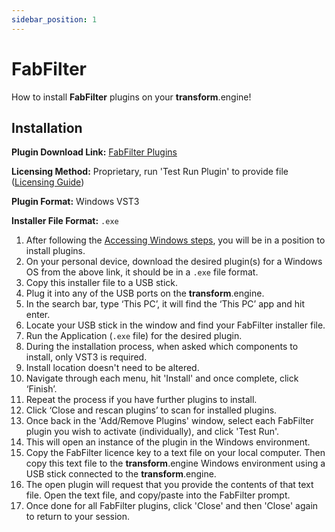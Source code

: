 ```yaml
---
sidebar_position: 1
---
```


# FabFilter

How to install **FabFilter** plugins on your **transform**.engine!

## Installation

**Plugin Download Link:** [FabFilter Plugins](https://www.fabfilter.com/download)

**Licensing Method:** Proprietary, run 'Test Run Plugin' to provide file ([Licensing Guide](../test-run.md))

**Plugin Format:** Windows VST3

**Installer File Format:** `.exe`

1. After following the [Accessing Windows steps](../installation.md#accessing-the-plugin-host-to-install-plugins), you will be in a position to install plugins.
2. On your personal device, download the desired plugin(s) for a Windows OS from the above link, it should be in a `.exe` file format.
3. Copy this installer file to a USB stick.
4. Plug it into any of the USB ports on the **transform**.engine.
5. In the search bar, type ‘This PC’, it will find the ‘This PC’ app and hit enter.
6. Locate your USB stick in the window and find your FabFilter installer file.
7. Run the Application (`.exe` file) for the desired plugin.
8. During the installation process, when asked which components to install, only VST3 is required.
9. Install location doesn't need to be altered.
10. Navigate through each menu, hit 'Install' and once complete, click ‘Finish’.
11. Repeat the process if you have further plugins to install.
12. Click ‘Close and rescan plugins’ to scan for installed plugins.
13. Once back in the 'Add/Remove Plugins' window, select each FabFilter plugin you wish to activate (individually), and click 'Test Run'.
14. This will open an instance of the plugin in the Windows environment.
15. Copy the FabFilter licence key to a text file on your local computer. Then copy this text file to the **transform**.engine Windows environment using a USB stick connected to the **transform**.engine.
16. The open plugin will request that you provide the contents of that text file. Open the text file, and copy/paste into the FabFilter prompt.
17. Once done for all FabFilter plugins, click 'Close' and then 'Close' again to return to your session.
